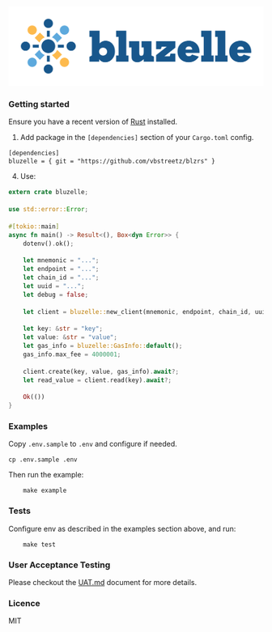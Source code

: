 ![](https://raw.githubusercontent.com/bluzelle/api/master/source/images/Bluzelle%20-%20Logo%20-%20Big%20-%20Colour.png)

### Getting started

Ensure you have a recent version of [Rust](https://www.rust-lang.org/) installed.

1. Add package in the `[dependencies]` section of your `Cargo.toml` config.

```
[dependencies]
bluzelle = { git = "https://github.com/vbstreetz/blzrs" }
```

4. Use:

```rust
extern crate bluzelle;

use std::error::Error;

#[tokio::main]
async fn main() -> Result<(), Box<dyn Error>> {
    dotenv().ok();

    let mnemonic = "...";
    let endpoint = "...";
    let chain_id = "...";
    let uuid = "...";
    let debug = false;

    let client = bluzelle::new_client(mnemonic, endpoint, chain_id, uuid, debug).await?;

    let key: &str = "key";
    let value: &str = "value";
    let gas_info = bluzelle::GasInfo::default();
    gas_info.max_fee = 4000001;

    client.create(key, value, gas_info).await?;
    let read_value = client.read(key).await?;

    Ok(())
}
```

### Examples

Copy `.env.sample` to `.env` and configure if needed.

```
cp .env.sample .env
```

Then run the example:

```
    make example
```

### Tests

Configure env as described in the examples section above, and run:

```
    make test
```

### User Acceptance Testing

Please checkout the [UAT.md](https://github.com/vbstreetz/blzrs/blob/master/Readme.md) document for more details.

### Licence

MIT
